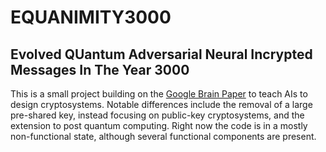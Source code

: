 EQUANIMITY3000
==============

Evolved QUantum Adversarial Neural Incrypted Messages In The Year 3000
----------------------------------------------------------------------

This is a small project building on the [Google Brain Paper](https://arxiv.org/pdf/1610.06918v1.pdf) to teach AIs to design cryptosystems.
Notable differences include the removal of a large pre-shared key, instead focusing on public-key cryptosystems, and the extension to post quantum computing.
Right now the code is in a mostly non-functional state, although several functional components are present.
